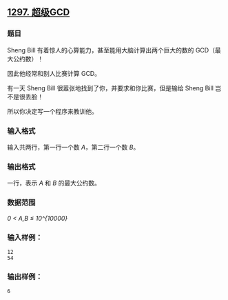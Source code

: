 ## [1297. 超级GCD](https://www.acwing.com/problem/content/1299/)

### 题目

Sheng Bill 有着惊人的心算能力，甚至能用大脑计算出两个巨大的数的 GCD（最大公约数）！

因此他经常和别人比赛计算 GCD。

有一天 Sheng Bill 很嚣张地找到了你，并要求和你比赛，但是输给 Sheng Bill 岂不是很丢脸！

所以你决定写一个程序来教训他。

### 输入格式

输入共两行，第一行一个数 *A*，第二行一个数 *B*。

### 输出格式

一行，表示 *A* 和 *B* 的最大公约数。

### 数据范围

*0 < A,B ≤ 10^{10000}*

### 输入样例：

```
12
54
```

### 输出样例：

```
6
```
